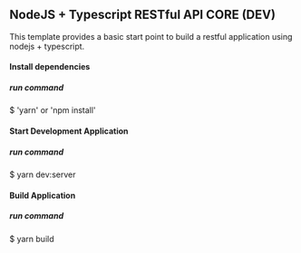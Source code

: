 ## NodeJS + Typescript RESTful API CORE (DEV)

This template provides a basic start point to build a restful application using nodejs + typescript.

#### Install dependencies

##### run command

\$ 'yarn' or 'npm install'

#### Start Development Application

##### run command

\$ yarn dev:server

#### Build Application

##### run command

\$ yarn build
